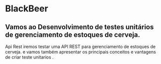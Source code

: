 # BlackBeer
<h2>Vamos ao Desenvolvimento de testes unitários de gerenciamento de estoques de cerveja.</h2>

Api Rest iremos testar  uma API REST para gerenciamento de estoques de cerveja.
e vamos também apresentar os principais conceitos e vantagens de criar teste unitarios .
